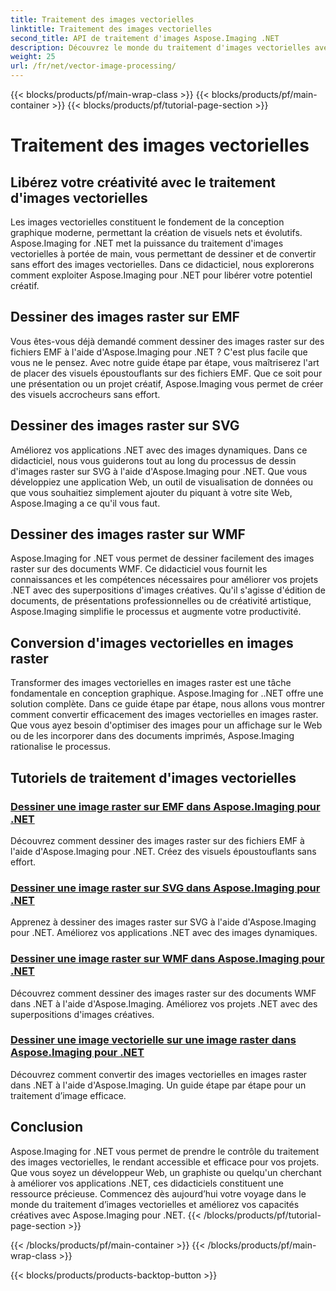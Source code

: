 ```yaml
---
title: Traitement des images vectorielles
linktitle: Traitement des images vectorielles
second_title: API de traitement d'images Aspose.Imaging .NET
description: Découvrez le monde du traitement d'images vectorielles avec Aspose.Imaging pour .NET. Apprenez à dessiner et à convertir facilement des images vectorielles. Améliorez vos projets .NET dès aujourd'hui !
weight: 25
url: /fr/net/vector-image-processing/
---
```


{{< blocks/products/pf/main-wrap-class >}}
{{< blocks/products/pf/main-container >}}
{{< blocks/products/pf/tutorial-page-section >}}

# Traitement des images vectorielles


## Libérez votre créativité avec le traitement d'images vectorielles

Les images vectorielles constituent le fondement de la conception graphique moderne, permettant la création de visuels nets et évolutifs. Aspose.Imaging for .NET met la puissance du traitement d'images vectorielles à portée de main, vous permettant de dessiner et de convertir sans effort des images vectorielles. Dans ce didacticiel, nous explorerons comment exploiter Aspose.Imaging pour .NET pour libérer votre potentiel créatif.

## Dessiner des images raster sur EMF

Vous êtes-vous déjà demandé comment dessiner des images raster sur des fichiers EMF à l'aide d'Aspose.Imaging pour .NET ? C'est plus facile que vous ne le pensez. Avec notre guide étape par étape, vous maîtriserez l'art de placer des visuels époustouflants sur des fichiers EMF. Que ce soit pour une présentation ou un projet créatif, Aspose.Imaging vous permet de créer des visuels accrocheurs sans effort.

## Dessiner des images raster sur SVG

Améliorez vos applications .NET avec des images dynamiques. Dans ce didacticiel, nous vous guiderons tout au long du processus de dessin d'images raster sur SVG à l'aide d'Aspose.Imaging pour .NET. Que vous développiez une application Web, un outil de visualisation de données ou que vous souhaitiez simplement ajouter du piquant à votre site Web, Aspose.Imaging a ce qu'il vous faut.

## Dessiner des images raster sur WMF

Aspose.Imaging for .NET vous permet de dessiner facilement des images raster sur des documents WMF. Ce didacticiel vous fournit les connaissances et les compétences nécessaires pour améliorer vos projets .NET avec des superpositions d'images créatives. Qu'il s'agisse d'édition de documents, de présentations professionnelles ou de créativité artistique, Aspose.Imaging simplifie le processus et augmente votre productivité.

## Conversion d'images vectorielles en images raster

Transformer des images vectorielles en images raster est une tâche fondamentale en conception graphique. Aspose.Imaging for ..NET offre une solution complète. Dans ce guide étape par étape, nous allons vous montrer comment convertir efficacement des images vectorielles en images raster. Que vous ayez besoin d'optimiser des images pour un affichage sur le Web ou de les incorporer dans des documents imprimés, Aspose.Imaging rationalise le processus.

## Tutoriels de traitement d'images vectorielles
### [Dessiner une image raster sur EMF dans Aspose.Imaging pour .NET](./draw-raster-image-on-emf/)
Découvrez comment dessiner des images raster sur des fichiers EMF à l'aide d'Aspose.Imaging pour .NET. Créez des visuels époustouflants sans effort.
### [Dessiner une image raster sur SVG dans Aspose.Imaging pour .NET](./draw-raster-image-on-svg/)
Apprenez à dessiner des images raster sur SVG à l'aide d'Aspose.Imaging pour .NET. Améliorez vos applications .NET avec des images dynamiques.
### [Dessiner une image raster sur WMF dans Aspose.Imaging pour .NET](./draw-raster-image-on-wmf/)
Découvrez comment dessiner des images raster sur des documents WMF dans .NET à l'aide d'Aspose.Imaging. Améliorez vos projets .NET avec des superpositions d'images créatives.
### [Dessiner une image vectorielle sur une image raster dans Aspose.Imaging pour .NET](./draw-vector-image-to-raster-image/)
Découvrez comment convertir des images vectorielles en images raster dans .NET à l'aide d'Aspose.Imaging. Un guide étape par étape pour un traitement d’image efficace.

## Conclusion

Aspose.Imaging for .NET vous permet de prendre le contrôle du traitement des images vectorielles, le rendant accessible et efficace pour vos projets. Que vous soyez un développeur Web, un graphiste ou quelqu'un cherchant à améliorer vos applications .NET, ces didacticiels constituent une ressource précieuse. Commencez dès aujourd’hui votre voyage dans le monde du traitement d’images vectorielles et améliorez vos capacités créatives avec Aspose.Imaging pour .NET.
{{< /blocks/products/pf/tutorial-page-section >}}

{{< /blocks/products/pf/main-container >}}
{{< /blocks/products/pf/main-wrap-class >}}

{{< blocks/products/products-backtop-button >}}
